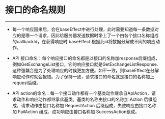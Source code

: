 # 接口的命名规则

----

* 每一个响应回来后，会在baseEffect中进行处理，此时需要知道每一条数据对应的是哪一个请求，因此给服务器发送数据时带上了一个由各个接口名称组成的callbackId，在获得响应时 baseEffect 根据此id将数据分解成不同的响应动作。

* API 接口命名：每个响应接口的命名都是以接口的名称加response后缀组成，例如GetExchangeList接口，它的响应接口就是GetExchangeListResponse. 这种强耦合是为了处理响应的时候更加方便。如不一致，则baseEffect在分解响应动作时就会报错。为了保持一致，请求接口的命名就是接口的名称加上request后缀。

* API action的命名：每一个接口动作都有一个基类动作继承自ApiAction，请求动作和响应动作都继承此基类。基类的名称由接口的名称加 Action 后缀组成，请求动作由接口名称加 RequestAction 后缀组成，失败响应由接口名称加 FailAction 组成，成功响应由接口名称加 SuccessAction组成。
